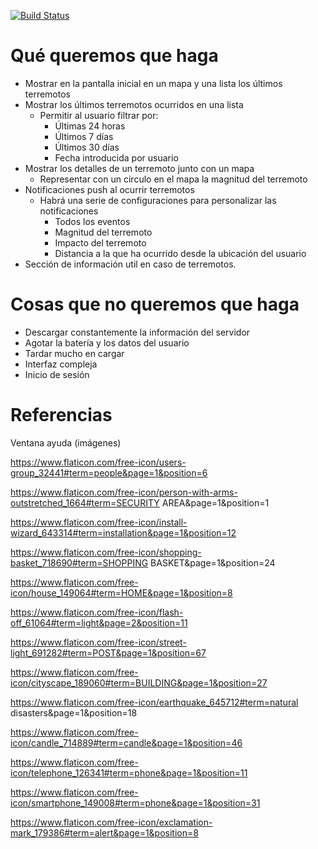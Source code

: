 [![Build Status](https://travis-ci.org/Egibide-GrupoA/terremotos.svg?branch=master)](https://travis-ci.org/Egibide-GrupoA/terremotos)

# Qué queremos que haga 
- Mostrar en la pantalla inicial en un mapa y una lista los últimos terremotos
- Mostrar los últimos terremotos ocurridos en una lista
     - Permitir al usuario filtrar por:
          - Últimas 24 horas
          - Últimos 7 días
          - Últimos 30 días
          - Fecha introducida por usuario
- Mostrar los detalles de un terremoto junto con un mapa
	- Representar con un circulo en el mapa la magnitud del terremoto
- Notificaciones push al ocurrir terremotos
     - Habrá una serie de configuraciones para personalizar las notificaciones 
          - Todos los eventos
          - Magnitud del terremoto
          - Impacto del terremoto
          - Distancia a la que ha ocurrido desde la ubicación del usuario
- Sección de información util en caso de terremotos.

# Cosas que no queremos que haga
- Descargar constantemente la información del servidor
- Agotar la batería y los datos del usuario
- Tardar mucho en cargar
- Interfaz compleja 
- Inicio de sesión

# Referencias

Ventana ayuda (imágenes)

https://www.flaticon.com/free-icon/users-group_32441#term=people&page=1&position=6

https://www.flaticon.com/free-icon/person-with-arms-outstretched_1664#term=SECURITY AREA&page=1&position=1

https://www.flaticon.com/free-icon/install-wizard_643314#term=installation&page=1&position=12

https://www.flaticon.com/free-icon/shopping-basket_718690#term=SHOPPING BASKET&page=1&position=24

https://www.flaticon.com/free-icon/house_149064#term=HOME&page=1&position=8

https://www.flaticon.com/free-icon/flash-off_61064#term=light&page=2&position=11

https://www.flaticon.com/free-icon/street-light_691282#term=POST&page=1&position=67

https://www.flaticon.com/free-icon/cityscape_189060#term=BUILDING&page=1&position=27

https://www.flaticon.com/free-icon/earthquake_645712#term=natural disasters&page=1&position=18

https://www.flaticon.com/free-icon/candle_714889#term=candle&page=1&position=46

https://www.flaticon.com/free-icon/telephone_126341#term=phone&page=1&position=11

https://www.flaticon.com/free-icon/smartphone_149008#term=phone&page=1&position=31

https://www.flaticon.com/free-icon/exclamation-mark_179386#term=alert&page=1&position=8
